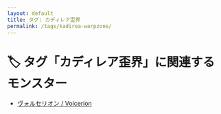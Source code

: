 ```yaml
---
layout: default
title: タグ: カディレア歪界
permalink: /tags/kadirea-warpzone/
---
```

# 🏷️ タグ「カディレア歪界」に関連するモンスター

- [ヴォルセリオン / Volcerion](/monsterdex/monster/Volcerion.html)